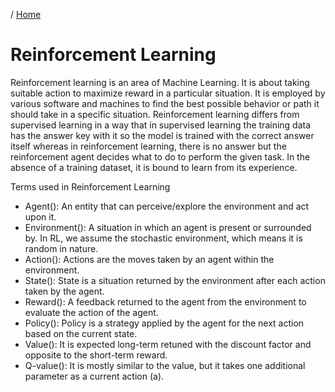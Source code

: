 / [Home](index.md)

# Reinforcement Learning

Reinforcement learning is an area of Machine Learning. It is about taking suitable action to maximize reward in a particular situation. It is employed by various software and machines to find the best possible behavior or path it should take in a specific situation. Reinforcement learning differs from supervised learning in a way that in supervised learning the training data has the answer key with it so the model is trained with the correct answer itself whereas in reinforcement learning, there is no answer but the reinforcement agent decides what to do to perform the given task. In the absence of a training dataset, it is bound to learn from its experience. 

Terms used in Reinforcement Learning
* Agent(): An entity that can perceive/explore the environment and act upon it.
* Environment(): A situation in which an agent is present or surrounded by. In RL, we assume the stochastic environment, which means it is random in nature.
* Action(): Actions are the moves taken by an agent within the environment.
* State(): State is a situation returned by the environment after each action taken by the agent.
* Reward(): A feedback returned to the agent from the environment to evaluate the action of the agent.
* Policy(): Policy is a strategy applied by the agent for the next action based on the current state.
* Value(): It is expected long-term retuned with the discount factor and opposite to the short-term reward.
* Q-value(): It is mostly similar to the value, but it takes one additional parameter as a current action (a).